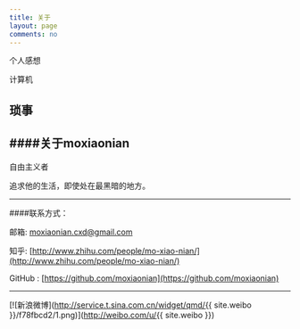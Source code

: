 ```yaml
---
title: 关于
layout: page
comments: no
---
```

个人感想  

计算机

琐事   
---  

####关于moxiaonian  
---
自由主义者  

追求他的生活，即使处在最黑暗的地方。

---

####联系方式： 

邮箱:  moxiaonian.cxd@gmail.com  
    
知乎:  [http://www.zhihu.com/people/mo-xiao-nian/](http://www.zhihu.com/people/mo-xiao-nian/)  
  
GitHub :  [https://github.com/moxiaonian](https://github.com/moxiaonian)

---

[![新浪微博](http://service.t.sina.com.cn/widget/qmd/{{ site.weibo }}/f78fbcd2/1.png)](http://weibo.com/u/{{ site.weibo }})

